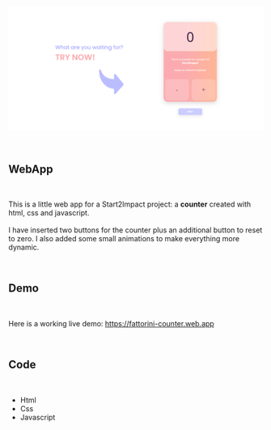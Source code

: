 ![WebApp](https://github.com/GabrieleFattorini/Counter/blob/main/assets/img/preview.png)

<br>

## WebApp
<br>

This is a little web app for a Start2Impact project: a <b>counter</b> created with html, css and javascript. <br><br>I have inserted two buttons for the counter plus an additional button to reset to zero. I also added some small animations to make everything more dynamic.

<br>

## Demo
<br>

Here is a working live demo:  https://fattorini-counter.web.app

<br>

## Code
<br>

- Html
- Css
- Javascript

<br>
